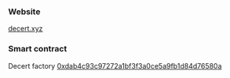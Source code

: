### **Website**
[decert.xyz](https://decert.xyz)

### **Smart contract**
Decert factory [0xdab4c93c97272a1bf3f3a0ce5a9fb1d84d76580a](https://testnet.bscscan.com/address/0xdab4c93c97272a1bf3f3a0ce5a9fb1d84d76580a)
